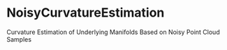 # NoisyCurvatureEstimation
Curvature Estimation of Underlying Manifolds Based on Noisy Point Cloud Samples
